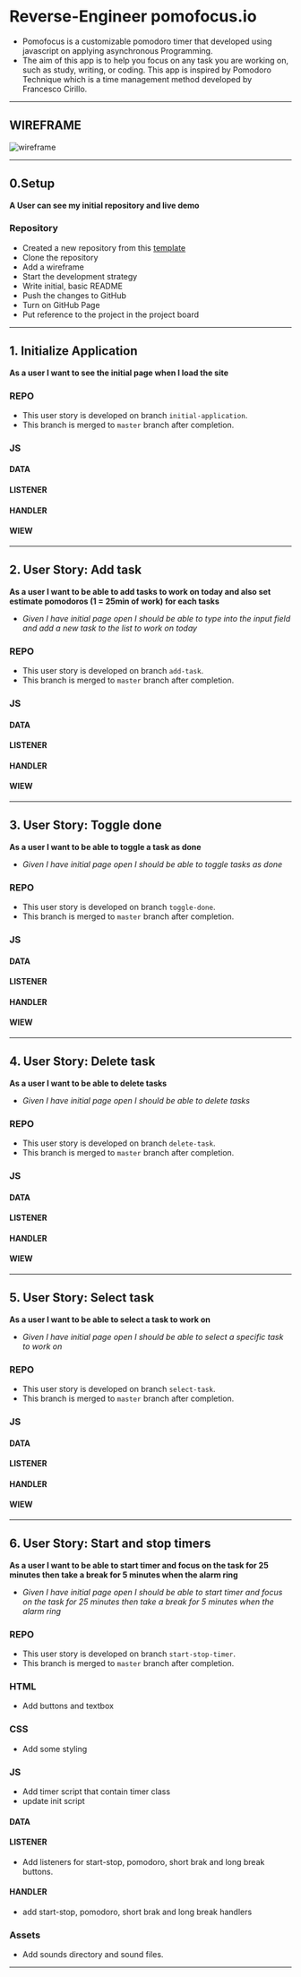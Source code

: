 # Reverse-Engineer pomofocus.io

- Pomofocus is a customizable pomodoro timer that developed using javascript on applying asynchronous Programming.
- The aim of this app is to help you focus on any task you are working on, such as study, writing, or coding. This app is inspired by Pomodoro Technique which is a time management method developed by Francesco Cirillo.

---

## WIREFRAME

![wireframe](../public/assets/images/wireframe-pomofocus.png)

---

## 0.Setup

**A User can see my initial repository and live demo**

### Repository

- Created a new repository from this [template](https://github.com/HackYourFutureBelgium/starter-basic-import-export)
- Clone the repository
- Add a wireframe
- Start the development strategy
- Write initial, basic README
- Push the changes to GitHub
- Turn on GitHub Page
- Put reference to the project in the project board

---

## 1. Initialize Application

__As a user I want to see the initial page when I load the site__

### REPO

- This user story is developed on branch `initial-application`.
- This branch is merged to `master` branch after completion.

### JS

#### DATA

#### LISTENER

#### HANDLER

#### WIEW

---

## 2. User Story: Add task

__As a user I want to be able to add tasks to work on today and also set estimate pomodoros (1 = 25min of work) for each tasks__

- _Given I have initial page open I should be able to type into the input field and add a new task to the list to work on today_

### REPO

- This user story is developed on branch `add-task`.
- This branch is merged to `master` branch after completion.

### JS

#### DATA

#### LISTENER

#### HANDLER

#### WIEW

---

## 3. User Story: Toggle done

__As a user I want to be able to toggle a task as done__

- _Given I have initial page open I should be able to toggle tasks as done_

### REPO

- This user story is developed on branch `toggle-done`.
- This branch is merged to `master` branch after completion.

### JS

#### DATA

#### LISTENER

#### HANDLER

#### WIEW

---

## 4. User Story: Delete task

__As a user I want to be able to delete tasks__

- _Given I have initial page open I should be able to delete tasks_

### REPO

- This user story is developed on branch `delete-task`.
- This branch is merged to `master` branch after completion.

### JS

#### DATA

#### LISTENER

#### HANDLER

#### WIEW

---

## 5. User Story: Select task

__As a user I want to be able to select a task to work on__

- _Given I have initial page open I should be able to select a specific task to work on_

### REPO

- This user story is developed on branch `select-task`.
- This branch is merged to `master` branch after completion.

### JS

#### DATA

#### LISTENER

#### HANDLER

#### WIEW

---

## 6. User Story: Start and stop timers

__As a user I want to be able to start timer and focus on the task for 25 minutes then take a break for 5 minutes when the alarm ring__

- _Given I have initial page open I should be able to start timer and focus on the task for 25 minutes then take a break for 5 minutes when the alarm ring_

### REPO

- This user story is developed on branch `start-stop-timer`.
- This branch is merged to `master` branch after completion.

### HTML
- Add buttons and textbox

### CSS
- Add some styling

### JS
- Add timer script that contain timer class
- update init script

#### DATA

#### LISTENER
- Add listeners for start-stop, pomodoro, short brak and long break buttons.

#### HANDLER
- add start-stop, pomodoro, short brak and long break handlers

### Assets
- Add sounds directory and sound files.

---

